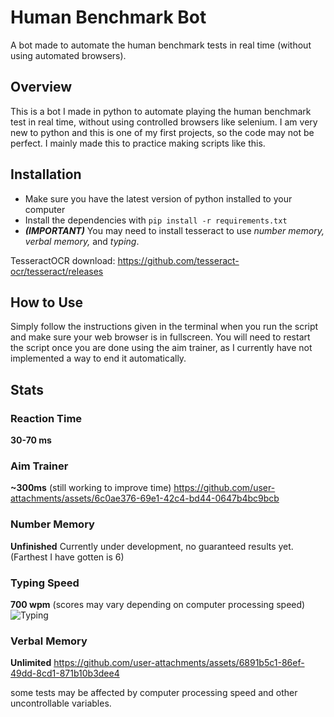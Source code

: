 # Human Benchmark Bot
A bot made to automate the human benchmark tests in real time (without using automated browsers).

## Overview
This is a bot I made in python to automate playing the human benchmark test in real time, without using controlled browsers like selenium.
I am very new to python and this is one of my first projects, so the code may not be perfect. I mainly made this to practice making scripts like this.

## Installation
- Make sure you have the latest version of python installed to your computer
- Install the dependencies with `pip install -r requirements.txt`
- ***(IMPORTANT)*** You may need to install tesseract to use *number memory, verbal memory,* and *typing*.

TesseractOCR download: https://github.com/tesseract-ocr/tesseract/releases

## How to Use
Simply follow the instructions given in the terminal when you run the script and make sure your web browser is in fullscreen.
You will need to restart the script once you are done using the aim trainer, as I currently have not implemented a way to end it automatically. 

## Stats
### Reaction Time
**30-70 ms**

### Aim Trainer
**~300ms** (still working to improve time)
https://github.com/user-attachments/assets/6c0ae376-69e1-42c4-bd44-0647b4bc9bcb

### Number Memory
**Unfinished**
Currently under development, no guaranteed results yet. (Farthest I have gotten is 6)

### Typing Speed
**700 wpm** (scores may vary depending on computer processing speed)
![Typing](https://github.com/user-attachments/assets/84944a53-c9a3-47a2-9bb1-d466068819d5)

### Verbal Memory
**Unlimited**
https://github.com/user-attachments/assets/6891b5c1-86ef-49dd-8cd1-871b10b3dee4



some tests may be affected by computer processing speed and other uncontrollable variables.
